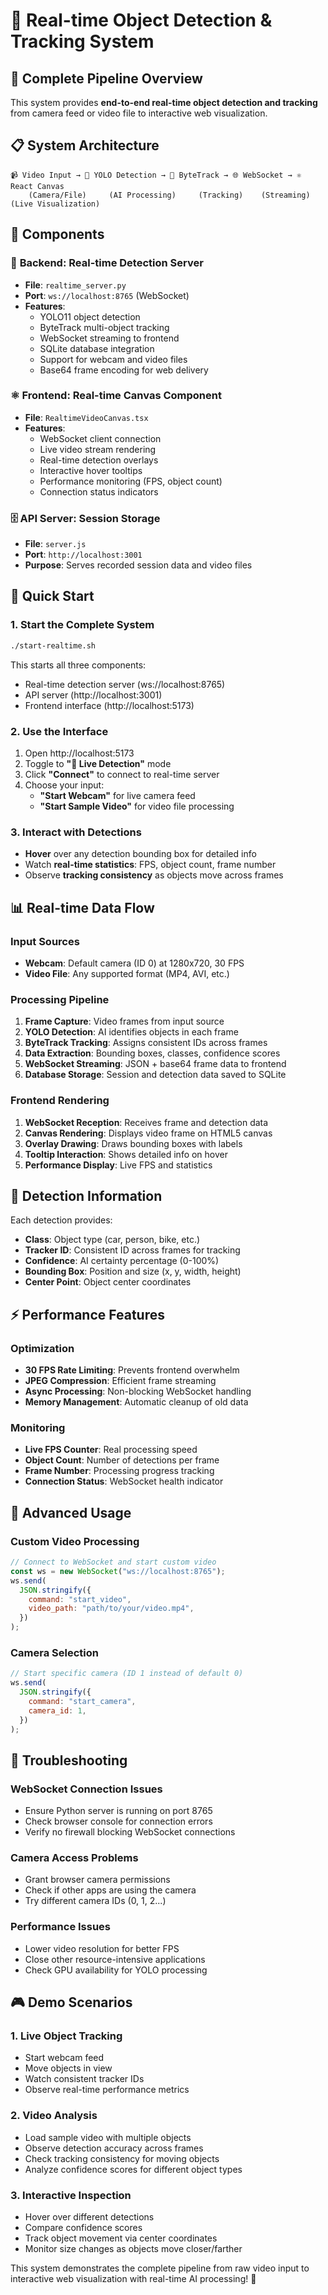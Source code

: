 # 🎯 Real-time Object Detection & Tracking System

## 🚀 Complete Pipeline Overview

This system provides **end-to-end real-time object detection and tracking** from camera feed or video file to interactive web visualization.

## 📋 System Architecture

```
📹 Video Input → 🤖 YOLO Detection → 🎯 ByteTrack → 🌐 WebSocket → ⚛️ React Canvas
    (Camera/File)     (AI Processing)     (Tracking)    (Streaming)   (Live Visualization)
```

## 🔧 Components

### 🐍 **Backend: Real-time Detection Server**

- **File**: `realtime_server.py`
- **Port**: `ws://localhost:8765` (WebSocket)
- **Features**:
  - YOLO11 object detection
  - ByteTrack multi-object tracking
  - WebSocket streaming to frontend
  - SQLite database integration
  - Support for webcam and video files
  - Base64 frame encoding for web delivery

### ⚛️ **Frontend: Real-time Canvas Component**

- **File**: `RealtimeVideoCanvas.tsx`
- **Features**:
  - WebSocket client connection
  - Live video stream rendering
  - Real-time detection overlays
  - Interactive hover tooltips
  - Performance monitoring (FPS, object count)
  - Connection status indicators

### 🗄️ **API Server: Session Storage**

- **File**: `server.js`
- **Port**: `http://localhost:3001`
- **Purpose**: Serves recorded session data and video files

## 🚀 Quick Start

### 1. **Start the Complete System**

```bash
./start-realtime.sh
```

This starts all three components:

- Real-time detection server (ws://localhost:8765)
- API server (http://localhost:3001)
- Frontend interface (http://localhost:5173)

### 2. **Use the Interface**

1. Open http://localhost:5173
2. Toggle to **"🔴 Live Detection"** mode
3. Click **"Connect"** to connect to real-time server
4. Choose your input:
   - **"Start Webcam"** for live camera feed
   - **"Start Sample Video"** for video file processing

### 3. **Interact with Detections**

- **Hover** over any detection bounding box for detailed info
- Watch **real-time statistics**: FPS, object count, frame number
- Observe **tracking consistency** as objects move across frames

## 📊 Real-time Data Flow

### Input Sources

- **Webcam**: Default camera (ID 0) at 1280x720, 30 FPS
- **Video File**: Any supported format (MP4, AVI, etc.)

### Processing Pipeline

1. **Frame Capture**: Video frames from input source
2. **YOLO Detection**: AI identifies objects in each frame
3. **ByteTrack Tracking**: Assigns consistent IDs across frames
4. **Data Extraction**: Bounding boxes, classes, confidence scores
5. **WebSocket Streaming**: JSON + base64 frame data to frontend
6. **Database Storage**: Session and detection data saved to SQLite

### Frontend Rendering

1. **WebSocket Reception**: Receives frame and detection data
2. **Canvas Rendering**: Displays video frame on HTML5 canvas
3. **Overlay Drawing**: Draws bounding boxes with labels
4. **Tooltip Interaction**: Shows detailed info on hover
5. **Performance Display**: Live FPS and statistics

## 🎯 Detection Information

Each detection provides:

- **Class**: Object type (car, person, bike, etc.)
- **Tracker ID**: Consistent ID across frames for tracking
- **Confidence**: AI certainty percentage (0-100%)
- **Bounding Box**: Position and size (x, y, width, height)
- **Center Point**: Object center coordinates

## ⚡ Performance Features

### Optimization

- **30 FPS Rate Limiting**: Prevents frontend overwhelm
- **JPEG Compression**: Efficient frame streaming
- **Async Processing**: Non-blocking WebSocket handling
- **Memory Management**: Automatic cleanup of old data

### Monitoring

- **Live FPS Counter**: Real processing speed
- **Object Count**: Number of detections per frame
- **Frame Number**: Processing progress tracking
- **Connection Status**: WebSocket health indicator

## 🔧 Advanced Usage

### Custom Video Processing

```javascript
// Connect to WebSocket and start custom video
const ws = new WebSocket("ws://localhost:8765");
ws.send(
  JSON.stringify({
    command: "start_video",
    video_path: "path/to/your/video.mp4",
  })
);
```

### Camera Selection

```javascript
// Start specific camera (ID 1 instead of default 0)
ws.send(
  JSON.stringify({
    command: "start_camera",
    camera_id: 1,
  })
);
```

## 🐛 Troubleshooting

### WebSocket Connection Issues

- Ensure Python server is running on port 8765
- Check browser console for connection errors
- Verify no firewall blocking WebSocket connections

### Camera Access Problems

- Grant browser camera permissions
- Check if other apps are using the camera
- Try different camera IDs (0, 1, 2...)

### Performance Issues

- Lower video resolution for better FPS
- Close other resource-intensive applications
- Check GPU availability for YOLO processing

## 🎮 Demo Scenarios

### 1. **Live Object Tracking**

- Start webcam feed
- Move objects in view
- Watch consistent tracker IDs
- Observe real-time performance metrics

### 2. **Video Analysis**

- Load sample video with multiple objects
- Observe detection accuracy across frames
- Check tracking consistency for moving objects
- Analyze confidence scores for different object types

### 3. **Interactive Inspection**

- Hover over different detections
- Compare confidence scores
- Track object movement via center coordinates
- Monitor size changes as objects move closer/farther

This system demonstrates the complete pipeline from raw video input to interactive web visualization with real-time AI processing! 🎉
